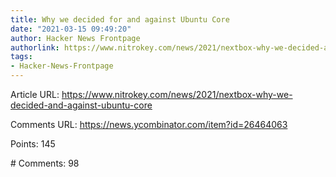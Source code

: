 ```yaml
---
title: Why we decided for and against Ubuntu Core
date: "2021-03-15 09:49:20"
author: Hacker News Frontpage
authorlink: https://www.nitrokey.com/news/2021/nextbox-why-we-decided-and-against-ubuntu-core
tags:
- Hacker-News-Frontpage
---
```


<p>Article URL: <a href="https://www.nitrokey.com/news/2021/nextbox-why-we-decided-and-against-ubuntu-core">https://www.nitrokey.com/news/2021/nextbox-why-we-decided-and-against-ubuntu-core</a></p>
<p>Comments URL: <a href="https://news.ycombinator.com/item?id=26464063">https://news.ycombinator.com/item?id=26464063</a></p>
<p>Points: 145</p>
<p># Comments: 98</p>
